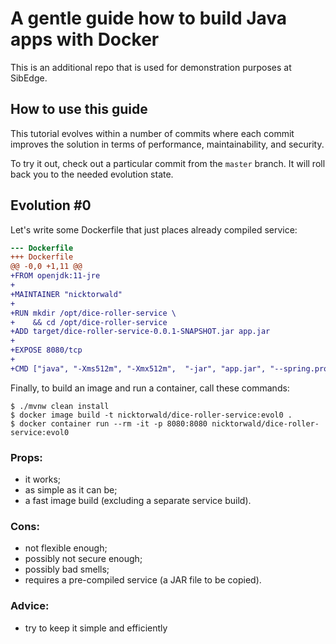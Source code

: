 # A gentle guide how to build Java apps with Docker

This is an additional repo that is used for demonstration purposes at SibEdge.

## How to use this guide   

This tutorial evolves within a number of commits where each commit improves the solution in terms of performance,
maintainability, and security.

To try it out, check out a particular commit from the `master` branch. It will roll back you to the needed evolution
state.

## Evolution \#0

Let's write some Dockerfile that just places already compiled service:

```diff
--- Dockerfile
+++ Dockerfile
@@ -0,0 +1,11 @@
+FROM openjdk:11-jre
+
+MAINTAINER "nicktorwald"
+
+RUN mkdir /opt/dice-roller-service \
+    && cd /opt/dice-roller-service
+ADD target/dice-roller-service-0.0.1-SNAPSHOT.jar app.jar
+
+EXPOSE 8080/tcp
+
+CMD ["java", "-Xms512m", "-Xmx512m",  "-jar", "app.jar", "--spring.profiles.active=point-dice"]
```

Finally, to build an image and run a container, call these commands:

```shell
$ ./mvnw clean install
$ docker image build -t nicktorwald/dice-roller-service:evol0 .
$ docker container run --rm -it -p 8080:8080 nicktorwald/dice-roller-service:evol0
```

### Props:

- it works;
- as simple as it can be;
- a fast image build (excluding a separate service build).

### Cons:

- not flexible enough;
- possibly not secure enough;
- possibly bad smells;
- requires a pre-compiled service (a JAR file to be copied).

### Advice:

- try to keep it simple and efficiently
